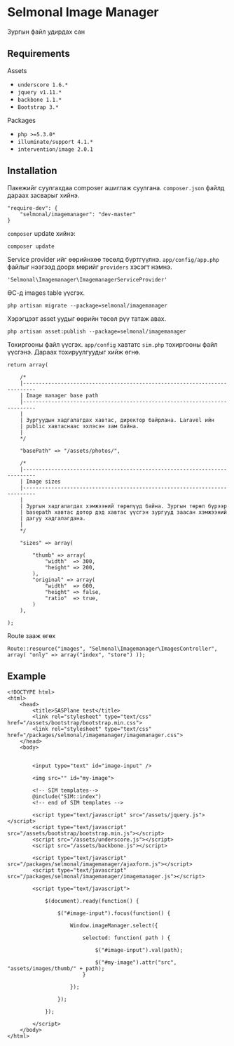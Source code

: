 Selmonal Image Manager
==================

Зургын файл удирдах сан

## Requirements

Assets

- `underscore 1.6.*`
- `jquery v1.11.*`
- `backbone 1.1.*`
- `Bootstrap 3.*`

Packages

- `php >=5.3.0*`
- `illuminate/support 4.1.*`
- `intervention/image 2.0.1`

## Installation

Пакежийг суулгахдаа composer ашиглаж суулгана. `composer.json` файлд дараах засварыг хийнэ.

	"require-dev": {
		"selmonal/imagemanager": "dev-master"
	}

`composer` update хийнэ:

    composer update

Service provider ийг өөрийнхөө төсөлд бүртгүүлнэ. `app/config/app.php` файлыг нээгээд доорх мөрийг `providers` хэсэгт нэмнэ.

    'Selmonal\Imagemanager\ImagemanagerServiceProvider'

ӨС-д images table үүсгэх.

	php artisan migrate --package=selmonal/imagemanager

Хэрэгцээт asset уудыг өөрийн төсөл рүү татаж авах.

	php artisan asset:publish --package=selmonal/imagemanager

Тохиргооны файл үүсгэх. `app/config` хавтатс `sim.php` тохиргооны файл үүсгэнэ. Дараах тохируулгуудыг хийж өгнө.

	return array(
	
		/*
		|--------------------------------------------------------------------------
		| Image manager base path
		|--------------------------------------------------------------------------
		|
		| Зургуудын хадгалагдах хавтас, директор байрлана. Laravel ийн
		| public хавтаснаас эхлэсэн зам байна.
		|
		*/

		"basePath" => "/assets/photos/",

		/*
		|--------------------------------------------------------------------------
		| Image sizes
		|--------------------------------------------------------------------------
		|
		| Зургын хадгалагдах хэмжээний төрөлүүд байна. Зургын төрөл бүрээр 
		| basepath хавтас дотор дэд хавтас үүсгэн зургууд заасан хэмжээний 
		| дагуу хадгалагдана.
		|
		*/

		"sizes" => array(

			"thumb" => array(
				"width"  => 300,	
				"height" => 200,			
			),
			"original" => array(
				"width"  => 600,
				"height" => false,
				"ratio"  => true,
			)
		),

	);

Route зааж өгөх

	Route::resource("images", "Selmonal\Imagemanager\ImagesController", array( "only" => array("index", "store") ));

## Example

	<!DOCTYPE html>
	<html>
		<head>
			<title>SASPlane test</title>
			<link rel="stylesheet" type="text/css" href="/assets/bootstrap/bootstrap.min.css">
			<link rel="stylesheet" type="text/css" href="/packages/selmonal/imagemanager/imagemanager.css">
		</head>
		<body>


			<input type="text" id="image-input" />

			<img src="" id="my-image">

			<!-- SIM templates-->
			@include("SIM::index")
			<!-- end of SIM templates -->

			<script type="text/javascript" src="/assets/jquery.js"></script>
			<script type="text/javascript" src="/assets/bootstrap/bootstrap.min.js"></script>
			<script src="/assets/underscore.js"></script>
			<script src="/assets/backbone.js"></script>

			<script type="text/javascript" src="/packages/selmonal/imagemanager/ajaxform.js"></script>
			<script type="text/javascript" src="/packages/selmonal/imagemanager/imagemanager.js"></script>

			<script type="text/javascript">
				
				$(document).ready(function() {

					$("#image-input").focus(function() {

						Window.imageManager.select({

							selected: function( path ) {
								
								$("#image-input").val(path);

								$("#my-image").attr("src", "assets/images/thumb/" + path);
							}

						});
						
					});

				});

			</script>
		</body>
	</html>

